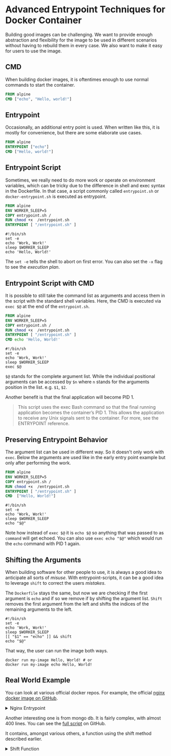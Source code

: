 # Advanced Entrypoint Techniques for Docker Container

Building good images can be challenging. We want to provide enough abstraction and flexibility for the image to be used in different scenarios without having to rebuild them in every case. We also want to make it easy for users to use the image.

## CMD

When building docker images, it is oftentimes enough to use normal commands to start the container.

```dockerfile
FROM alpine
CMD ["echo", "Hello, world!"]
```

## Entrypoint

Occasionally, an additional entry point is used. When written like this, it is mostly for convenience, but there are some elaborate use cases.

```dockerfile
FROM alpine
ENTRYPOINT ["echo"]
CMD ["Hello, world!"]
```

## Entrypoint Script

Sometimes, we really need to do more work or operate on environment variables, which can be tricky due to the difference in shell and exec syntax in the Dockerfile. In that case, a script commonly called `entrypoint.sh` or `docker-entrypoint.sh` is executed as entrypoint.

```dockerfile
FROM alpine
ENV WORKER_SLEEP=5
COPY entrypoint.sh /
RUN chmod +x  /entrypoint.sh
ENTRYPOINT [ "/entrypoint.sh" ]
```

```shell
#!/bin/sh
set -e
echo 'Work, Work!'
sleep $WORKER_SLEEP
echo 'Hello, World!'
```

The `set -e` tells the shell to abort on first error. You can also set the `-x` flag to see the *execution plan*.

## Entrypoint Script with CMD

It is possible to still take the command list as arguments and access them in the script with the standard shell variables. Here, the CMD is executed via `exec $@` at the end of the `entrypoint.sh`.

```dockerfile
FROM alpine
ENV WORKER_SLEEP=5
COPY entrypoint.sh /
RUN chmod +x  /entrypoint.sh
ENTRYPOINT [ "/entrypoint.sh" ]
CMD echo 'Hello, World!'
```

```shell
#!/bin/sh
set -e
echo 'Work, Work!'
sleep $WORKER_SLEEP
exec $@
```

`$@` stands for the complete argument list. While the individual positional arguments can be accessed by `$n` where `n` stands for the arguments position in the list. e.g. `$1`, `$2`.

Another benefit is that the final application will become PID 1.

> This script uses the exec Bash command so that the final running application becomes the container’s PID 1. This allows the application to receive any Unix signals sent to the container. For more, see the ENTRYPOINT reference.

## Preserving Entrypoint Behavior

The argument list can be used in different way. So it doesn't only work with `exec`. Below the arguments are used like in the early entry point example but only after performing the work.

```dockerfile
FROM alpine
ENV WORKER_SLEEP=5
COPY entrypoint.sh /
RUN chmod +x  /entrypoint.sh
ENTRYPOINT [ "/entrypoint.sh" ]
CMD  ["Hello, World!"]
```

```shell
#!/bin/sh
set -e
echo 'Work, Work!'
sleep $WORKER_SLEEP
echo "$@"
```

Note how instead of `exec $@` it is `echo $@` so anything that was passed to as `command` will get echoed. You can also use `exec echo "$@"` which would run the `echo` command with PID 1 again.

## Shifting the Arguments

When building software for other people to use, it is always a good idea to anticipate all sorts of *misuse*. With entrypoint-scripts, it can be a good idea to leverage `shift` to correct the users *mistakes*.

The `Dockerfile` stays the same, but now we are checking if the first argument is `echo` and if so we remove if by shifting the argument list. `Shift` removes the first argument from the left and shifts the indices of the remaining arguments to the left.

```shell
#!/bin/sh
set -e
echo 'Work, Work!'
sleep $WORKER_SLEEP
[[ "$1" == "echo" ]] && shift
echo "$@"
```

That way, the user can run the image both ways.

```shell
docker run my-image Hello, World! # or
docker run my-image echo Hello, World!
```

## Real World Example

You can look at various official docker repos. For example, the official [nginx docker image on GitHub](https://github.com/nginxinc/docker-nginx/blob/master/entrypoint/docker-entrypoint.sh).

<details>
<summary>Nginx Entrypoint</summary>

```shell
#!/bin/sh
# vim:sw=4:ts=4:et

set -e

if [ -z "${NGINX_ENTRYPOINT_QUIET_LOGS:-}" ]; then
    exec 3>&1
else
    exec 3>/dev/null
fi

if [ "$1" = "nginx" -o "$1" = "nginx-debug" ]; then
    if /usr/bin/find "/docker-entrypoint.d/" -mindepth 1 -maxdepth 1 -type f -print -quit 2>/dev/null | read v; then
        echo >&3 "$0: /docker-entrypoint.d/ is not empty, will attempt to perform configuration"

        echo >&3 "$0: Looking for shell scripts in /docker-entrypoint.d/"
        find "/docker-entrypoint.d/" -follow -type f -print | sort -V | while read -r f; do
            case "$f" in
                *.sh)
                    if [ -x "$f" ]; then
                        echo >&3 "$0: Launching $f";
                        "$f"
                    else
                        # warn on shell scripts without exec bit
                        echo >&3 "$0: Ignoring $f, not executable";
                    fi
                    ;;
                *) echo >&3 "$0: Ignoring $f";;
            esac
        done

        echo >&3 "$0: Configuration complete; ready for start up"
    else
        echo >&3 "$0: No files found in /docker-entrypoint.d/, skipping configuration"
    fi
fi

exec "$@"
```

</details>

Another interesting one is from mongo db. It is fairly complex, with almost 400 lines. You can see the [full script](https://github.com/docker-library/mongo/blob/master/docker-entrypoint.sh) on GitHub.

It contains, amongst various others, a function using the shift method described earlier.

<details>
<summary>Shift Function</summary>

```shell
# _mongod_hack_ensure_no_arg '--some-unwanted-arg' "$@"
# set -- "${mongodHackedArgs[@]}"
_mongod_hack_ensure_no_arg_val() {
 local ensureNoArg="$1"; shift
 mongodHackedArgs=()
 while [ "$#" -gt 0 ]; do
  local arg="$1"; shift
  case "$arg" in
   "$ensureNoArg")
    shift # also skip the value
    continue
    ;;
   "$ensureNoArg"=*)
    # value is already included
    continue
    ;;
  esac
  mongodHackedArgs+=( "$arg" )
 done
}
```

</details>
